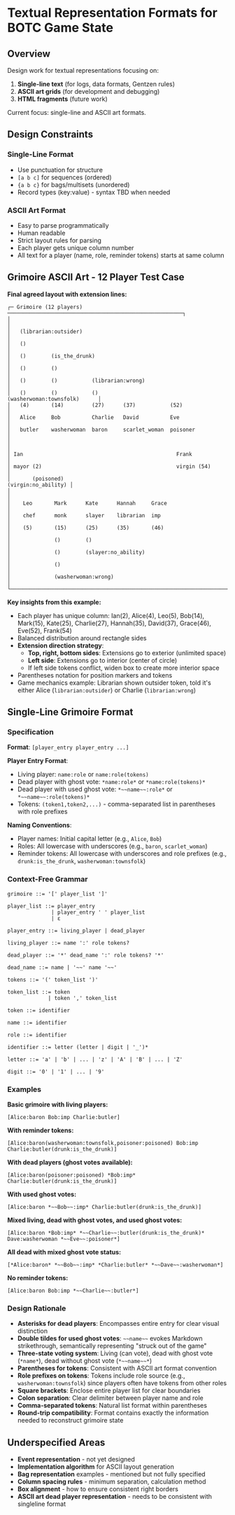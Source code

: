 # Textual Representation Formats for BOTC Game State

## Overview

Design work for textual representations focusing on:
1. **Single-line text** (for logs, data formats, Gentzen rules)
2. **ASCII art grids** (for development and debugging)
3. **HTML fragments** (future work)

Current focus: single-line and ASCII art formats.

## Design Constraints

### Single-Line Format
- Use punctuation for structure
- `[a b c]` for sequences (ordered)
- `{a b c}` for bags/multisets (unordered)
- Record types (key:value) - syntax TBD when needed

### ASCII Art Format
- Easy to parse programmatically
- Human readable
- Strict layout rules for parsing
- Each player gets unique column number
- All text for a player (name, role, reminder tokens) starts at same column

## Grimoire ASCII Art - 12 Player Test Case

**Final agreed layout with extension lines:**

```
┌─ Grimoire (12 players) ────────────────────────────────────────────────────────┐
│                                                                                │
│   (librarian:outsider)                                                         │
│   ()                                                                           │
│   ()        (is_the_drunk)                                                     │
│   ()        ()                                                                 │
│   ()        ()           (librarian:wrong)                                     │
│   ()        ()           ()                       (washerwoman:townsfolk)      │
│   (4)       (14)         (27)      (37)           (52)                         │
│   Alice     Bob          Charlie   David          Eve                          │
│   butler    washerwoman  baron     scarlet_woman  poisoner                     │
│                                                                                │
│ Ian                                                 Frank                      │
│ mayor (2)                                           virgin (54)                │
│       (poisoned)                                           (virgin:no_ability) │
│                                                                                │
│    Leo       Mark      Kate      Hannah     Grace                              │
│    chef      monk      slayer    librarian  imp                                │
│    (5)       (15)      (25)      (35)       (46)                               │
│              ()        ()                                                      │
│              ()        (slayer:no_ability)                                     │
│              ()                                                                │
│              (washerwoman:wrong)                                               │
└────────────────────────────────────────────────────────────────────────────────┘
```

**Key insights from this example:**
- Each player has unique column: Ian(2), Alice(4), Leo(5), Bob(14), Mark(15), Kate(25), Charlie(27), Hannah(35), David(37), Grace(46), Eve(52), Frank(54)
- Balanced distribution around rectangle sides
- **Extension direction strategy**:
  - **Top, right, bottom sides**: Extensions go to exterior (unlimited space)
  - **Left side**: Extensions go to interior (center of circle)
  - If left side tokens conflict, widen box to create more interior space
- Parentheses notation for position markers and tokens
- Game mechanics example: Librarian shown outsider token, told it's either Alice (`librarian:outsider`) or Charlie (`librarian:wrong`)

## Single-Line Grimoire Format

### Specification

**Format**: `[player_entry player_entry ...]`

**Player Entry Format**:
- Living player: `name:role` or `name:role(tokens)`
- Dead player with ghost vote: `*name:role*` or `*name:role(tokens)*`
- Dead player with used ghost vote: `*~~name~~:role*` or `*~~name~~:role(tokens)*`
- Tokens: `(token1,token2,...)` - comma-separated list in parentheses with role prefixes

**Naming Conventions**:
- Player names: Initial capital letter (e.g., `Alice`, `Bob`)
- Roles: All lowercase with underscores (e.g., `baron`, `scarlet_woman`)
- Reminder tokens: All lowercase with underscores and role prefixes (e.g., `drunk:is_the_drunk`, `washerwoman:townsfolk`)

### Context-Free Grammar

```
grimoire ::= '[' player_list ']'

player_list ::= player_entry
              | player_entry ' ' player_list
              | ε

player_entry ::= living_player | dead_player

living_player ::= name ':' role tokens?

dead_player ::= '*' dead_name ':' role tokens? '*'

dead_name ::= name | '~~' name '~~'

tokens ::= '(' token_list ')'

token_list ::= token
             | token ',' token_list

token ::= identifier

name ::= identifier

role ::= identifier

identifier ::= letter (letter | digit | '_')*

letter ::= 'a' | 'b' | ... | 'z' | 'A' | 'B' | ... | 'Z'

digit ::= '0' | '1' | ... | '9'
```

### Examples

**Basic grimoire with living players:**
```
[Alice:baron Bob:imp Charlie:butler]
```

**With reminder tokens:**
```
[Alice:baron(washerwoman:townsfolk,poisoner:poisoned) Bob:imp Charlie:butler(drunk:is_the_drunk)]
```

**With dead players (ghost votes available):**
```
[Alice:baron(poisoner:poisoned) *Bob:imp* Charlie:butler(drunk:is_the_drunk)]
```

**With used ghost votes:**
```
[Alice:baron *~~Bob~~:imp* Charlie:butler(drunk:is_the_drunk)]
```

**Mixed living, dead with ghost votes, and used ghost votes:**
```
[Alice:baron *Bob:imp* *~~Charlie~~:butler(drunk:is_the_drunk)* Dave:washerwoman *~~Eve~~:poisoner*]
```

**All dead with mixed ghost vote status:**
```
[*Alice:baron* *~~Bob~~:imp* *Charlie:butler* *~~Dave~~:washerwoman*]
```

**No reminder tokens:**
```
[Alice:baron Bob:imp *~~Charlie~~:butler*]
```

### Design Rationale

- **Asterisks for dead players**: Encompasses entire entry for clear visual distinction
- **Double tildes for used ghost votes**: `~~name~~` evokes Markdown strikethrough, semantically representing "struck out of the game"
- **Three-state voting system**: Living (can vote), dead with ghost vote (`*name*`), dead without ghost vote (`*~~name~~*`)
- **Parentheses for tokens**: Consistent with ASCII art format convention
- **Role prefixes on tokens**: Tokens include role source (e.g., `washerwoman:townsfolk`) since players often have tokens from other roles
- **Square brackets**: Enclose entire player list for clear boundaries
- **Colon separation**: Clear delimiter between player name and role
- **Comma-separated tokens**: Natural list format within parentheses
- **Round-trip compatibility**: Format contains exactly the information needed to reconstruct grimoire state

## Underspecified Areas

- **Event representation** - not yet designed
- **Implementation algorithm** for ASCII layout generation
- **Bag representation** examples - mentioned but not fully specified
- **Column spacing rules** - minimum separation, calculation method
- **Box alignment** - how to ensure consistent right borders
- **ASCII art dead player representation** - needs to be consistent with singleline format